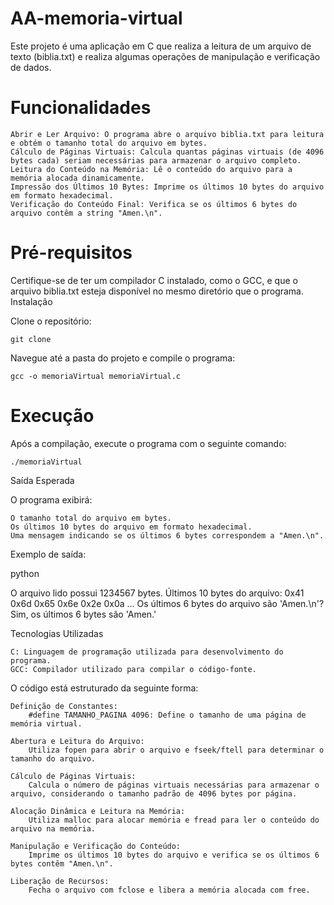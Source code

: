 # AA-memoria-virtual
Este projeto é uma aplicação em C que realiza a leitura de um arquivo de texto (biblia.txt) e realiza algumas operações de manipulação e verificação de dados.

# Funcionalidades

    Abrir e Ler Arquivo: O programa abre o arquivo biblia.txt para leitura e obtém o tamanho total do arquivo em bytes.
    Cálculo de Páginas Virtuais: Calcula quantas páginas virtuais (de 4096 bytes cada) seriam necessárias para armazenar o arquivo completo.
    Leitura do Conteúdo na Memória: Lê o conteúdo do arquivo para a memória alocada dinamicamente.
    Impressão dos Últimos 10 Bytes: Imprime os últimos 10 bytes do arquivo em formato hexadecimal.
    Verificação do Conteúdo Final: Verifica se os últimos 6 bytes do arquivo contêm a string "Amen.\n".

# Pré-requisitos

Certifique-se de ter um compilador C instalado, como o GCC, e que o arquivo biblia.txt esteja disponível no mesmo diretório que o programa.
Instalação

Clone o repositório:

  

    git clone 

Navegue até a pasta do projeto e compile o programa:



    gcc -o memoriaVirtual memoriaVirtual.c

#  Execução

Após a compilação, execute o programa com o seguinte comando:



    ./memoriaVirtual

Saída Esperada

O programa exibirá:

    O tamanho total do arquivo em bytes.
    Os últimos 10 bytes do arquivo em formato hexadecimal.
    Uma mensagem indicando se os últimos 6 bytes correspondem a "Amen.\n".

Exemplo de saída:

python

O arquivo lido possui 1234567 bytes.
Últimos 10 bytes do arquivo:
0x41 0x6d 0x65 0x6e 0x2e 0x0a ...
Os últimos 6 bytes do arquivo são 'Amen.\n'?
Sim, os últimos 6 bytes são 'Amen.'

Tecnologias Utilizadas

    C: Linguagem de programação utilizada para desenvolvimento do programa.
    GCC: Compilador utilizado para compilar o código-fonte.

O código está estruturado da seguinte forma:

    Definição de Constantes:
        #define TAMANHO_PAGINA 4096: Define o tamanho de uma página de memória virtual.

    Abertura e Leitura do Arquivo:
        Utiliza fopen para abrir o arquivo e fseek/ftell para determinar o tamanho do arquivo.

    Cálculo de Páginas Virtuais:
        Calcula o número de páginas virtuais necessárias para armazenar o arquivo, considerando o tamanho padrão de 4096 bytes por página.

    Alocação Dinâmica e Leitura na Memória:
        Utiliza malloc para alocar memória e fread para ler o conteúdo do arquivo na memória.

    Manipulação e Verificação do Conteúdo:
        Imprime os últimos 10 bytes do arquivo e verifica se os últimos 6 bytes contêm "Amen.\n".

    Liberação de Recursos:
        Fecha o arquivo com fclose e libera a memória alocada com free.
